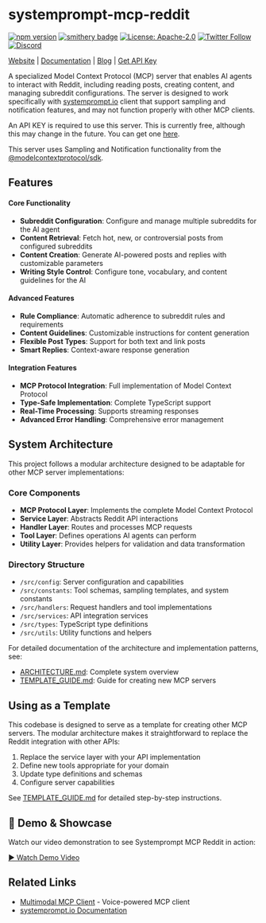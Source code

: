 # systemprompt-mcp-reddit

[![npm version](https://img.shields.io/npm/v/systemprompt-mcp-reddit.svg)](https://www.npmjs.com/package/systemprompt-mcp-reddit)
[![smithery badge](https://smithery.ai/badge/systemprompt-mcp-reddit)](https://smithery.ai/server/systemprompt-mcp-reddit)
[![License: Apache-2.0](https://img.shields.io/badge/License-Apache%202.0-blue.svg)](https://opensource.org/licenses/Apache-2.0)
[![Twitter Follow](https://img.shields.io/twitter/follow/tyingshoelaces_?style=social)](https://twitter.com/tyingshoelaces_)
[![Discord](https://img.shields.io/discord/1255160891062620252?color=7289da&label=discord)](https://discord.com/invite/wkAbSuPWpr)

[Website](https://systemprompt.io) | [Documentation](https://systemprompt.io/documentation) | [Blog](https://tyingshoelaces.com) | [Get API Key](https://systemprompt.io/console)

A specialized Model Context Protocol (MCP) server that enables AI agents to interact with Reddit, including reading posts, creating content, and managing subreddit configurations. The server is designed to work specifically with [systemprompt.io](https://systemprompt.io) client that support sampling and notification features, and may not function properly with other MCP clients.

An API KEY is required to use this server. This is currently free, although this may change in the future. You can get one [here](https://systemprompt.io/console).

This server uses Sampling and Notification functionality from the [@modelcontextprotocol/sdk](https://github.com/modelcontextprotocol/sdk).

## Features

#### Core Functionality

- **Subreddit Configuration**: Configure and manage multiple subreddits for the AI agent
- **Content Retrieval**: Fetch hot, new, or controversial posts from configured subreddits
- **Content Creation**: Generate AI-powered posts and replies with customizable parameters
- **Writing Style Control**: Configure tone, vocabulary, and content guidelines for the AI

#### Advanced Features

- **Rule Compliance**: Automatic adherence to subreddit rules and requirements
- **Content Guidelines**: Customizable instructions for content generation
- **Flexible Post Types**: Support for both text and link posts
- **Smart Replies**: Context-aware response generation

#### Integration Features

- **MCP Protocol Integration**: Full implementation of Model Context Protocol
- **Type-Safe Implementation**: Complete TypeScript support
- **Real-Time Processing**: Supports streaming responses
- **Advanced Error Handling**: Comprehensive error management

## System Architecture

This project follows a modular architecture designed to be adaptable for other MCP server implementations:

### Core Components

- **MCP Protocol Layer**: Implements the complete Model Context Protocol
- **Service Layer**: Abstracts Reddit API interactions
- **Handler Layer**: Routes and processes MCP requests
- **Tool Layer**: Defines operations AI agents can perform
- **Utility Layer**: Provides helpers for validation and data transformation

### Directory Structure

- `/src/config`: Server configuration and capabilities
- `/src/constants`: Tool schemas, sampling templates, and system constants
- `/src/handlers`: Request handlers and tool implementations
- `/src/services`: API integration services
- `/src/types`: TypeScript type definitions
- `/src/utils`: Utility functions and helpers

For detailed documentation of the architecture and implementation patterns, see:
- [ARCHITECTURE.md](./ARCHITECTURE.md): Complete system overview
- [TEMPLATE_GUIDE.md](./TEMPLATE_GUIDE.md): Guide for creating new MCP servers

## Using as a Template

This codebase is designed to serve as a template for creating other MCP servers. The modular architecture makes it straightforward to replace the Reddit integration with other APIs:

1. Replace the service layer with your API implementation
2. Define new tools appropriate for your domain
3. Update type definitions and schemas
4. Configure server capabilities

See [TEMPLATE_GUIDE.md](./TEMPLATE_GUIDE.md) for detailed step-by-step instructions.

## 🎥 Demo & Showcase

Watch our video demonstration to see Systemprompt MCP Reddit in action:

[▶️ Watch Demo Video](https://www.youtube.com/watch?v=NyXkfVAv7OE)

## Related Links

- [Multimodal MCP Client](https://github.com/Ejb503/multimodal-mcp-client) - Voice-powered MCP client
- [systemprompt.io Documentation](https://systemprompt.io/docs)
